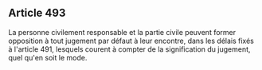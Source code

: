 Article 493
----
La personne civilement responsable et la partie civile peuvent former opposition
à tout jugement par défaut à leur encontre, dans les délais fixés à l'article
491, lesquels courent à compter de la signification du jugement, quel qu'en soit
le mode.
